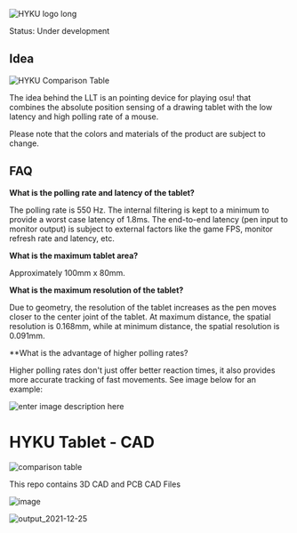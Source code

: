 
![HYKU logo long](https://user-images.githubusercontent.com/18311413/151296349-7dda3d0f-50e5-45e4-92ab-da6190cb1612.png)


Status: Under development

## Idea

![HYKU Comparison Table](https://user-images.githubusercontent.com/18311413/151644011-40247c3f-1858-4fe7-b977-91bd842aceee.png "enter image title here")


The idea behind the LLT is an pointing device for playing osu! that combines the absolute position sensing of a drawing tablet with the low latency and high polling rate of a mouse.

Please note that the colors and materials of the product are subject to change.


## FAQ

**What is the polling rate and latency of the tablet?**

The polling rate is 550 Hz. The internal filtering is kept to a minimum to provide a worst case latency of 1.8ms. The end-to-end latency (pen input to monitor output) is subject to external factors like the game FPS, monitor refresh rate and latency, etc.

**What is the maximum tablet area?**

Approximately 100mm x 80mm.

**What is the maximum resolution of the tablet?**

Due to geometry, the resolution of the tablet increases as the pen moves closer to the center joint of the tablet. At maximum distance, the spatial resolution is 0.168mm, while at minimum distance, the spatial resolution is  0.091mm.

**What is the advantage of higher polling rates?

Higher polling rates don't just offer better reaction times, it also provides more accurate tracking of fast movements. See image below for an example:

![enter image description here](https://user-images.githubusercontent.com/18311413/147843408-313765c4-39ae-4b70-8b45-a95333d086ce.png "enter image title here")

# HYKU Tablet - CAD

![comparison table](https://user-images.githubusercontent.com/18311413/151644011-40247c3f-1858-4fe7-b977-91bd842aceee.png)


This repo contains 3D CAD and PCB CAD Files

![image](https://user-images.githubusercontent.com/18311413/147380325-464ae4f9-e919-4ae4-8718-0407775ffcd8.png)

![output_2021-12-25](https://user-images.githubusercontent.com/18311413/147380542-2b0fd6ac-12e6-4994-9144-c370a167ab2c.png)

